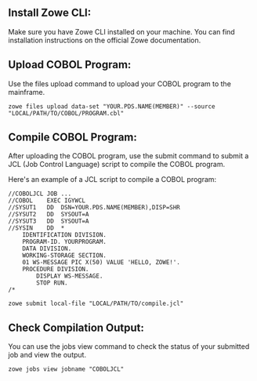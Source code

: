 ## Install Zowe CLI:
Make sure you have Zowe CLI installed on your machine. You can find installation instructions on the official Zowe documentation.

## Upload COBOL Program:
Use the files upload command to upload your COBOL program to the mainframe.
```
zowe files upload data-set "YOUR.PDS.NAME(MEMBER)" --source "LOCAL/PATH/TO/COBOL/PROGRAM.cbl"
```
## Compile COBOL Program:
After uploading the COBOL program, use the submit command to submit a JCL (Job Control Language) script to compile the COBOL program.

Here's an example of a JCL script to compile a COBOL program:
```
//COBOLJCL JOB ...
//COBOL    EXEC IGYWCL
//SYSUT1   DD  DSN=YOUR.PDS.NAME(MEMBER),DISP=SHR
//SYSUT2   DD  SYSOUT=A
//SYSUT3   DD  SYSOUT=A
//SYSIN    DD  *
    IDENTIFICATION DIVISION.
    PROGRAM-ID. YOURPROGRAM.
    DATA DIVISION.
    WORKING-STORAGE SECTION.
    01 WS-MESSAGE PIC X(50) VALUE 'HELLO, ZOWE!'.
    PROCEDURE DIVISION.
        DISPLAY WS-MESSAGE.
        STOP RUN.
/*

```
```
zowe submit local-file "LOCAL/PATH/TO/compile.jcl"
```

## Check Compilation Output:
You can use the jobs view command to check the status of your submitted job and view the output.
```
zowe jobs view jobname "COBOLJCL"
```
